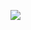 <a href="https://wakatime.com"><img src="https://wakatime.com/share/@wearetherock/2d8dc833-c146-40a7-86c3-0b05471cf927.png" /></a>